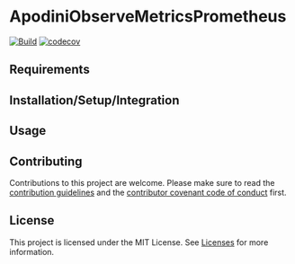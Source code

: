 <!--

This source file is part of the Apodini open source project

SPDX-FileCopyrightText: 2021 Paul Schmiedmayer and the project authors (see CONTRIBUTORS.md) <paul.schmiedmayer@tum.de>

SPDX-License-Identifier: MIT

-->

# ApodiniObserveMetricsPrometheus

[![Build](https://github.com/Apodini/ApodiniObserveMetricsPrometheus/actions/workflows/build.yml/badge.svg)](https://github.com/Apodini/ApodiniObserveMetricsPrometheus/actions/workflows/build.yml)
[![codecov](https://codecov.io/gh/Apodini/ApodiniObserveMetricsPrometheus/branch/develop/graph/badge.svg?token=5MMKMPO5NR)](https://codecov.io/gh/Apodini/ApodiniObserveMetricsPrometheus)

## Requirements

## Installation/Setup/Integration

## Usage

## Contributing
Contributions to this project are welcome. Please make sure to read the [contribution guidelines](https://github.com/Apodini/.github/blob/main/CONTRIBUTING.md) and the [contributor covenant code of conduct](https://github.com/Apodini/.github/blob/main/CODE_OF_CONDUCT.md) first.

## License
This project is licensed under the MIT License. See [Licenses](https://github.com/Apodini/ApodiniObserveMetricsPrometheus/tree/develop/LICENSES) for more information.
